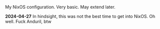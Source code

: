 My NixOS configuration. Very basic. May extend later.

**2024-04-27**
In hindsight, this was not the best time to get into NixOS. Oh well.
Fuck Anduril, btw
